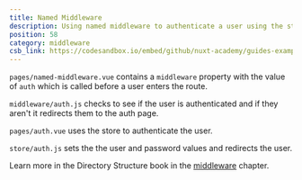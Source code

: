 ```yaml
---
title: Named Middleware
description: Using named middleware to authenticate a user using the store and allow them to visit a page once authenticated
position: 58
category: middleware
csb_link: https://codesandbox.io/embed/github/nuxt-academy/guides-examples/tree/master/04_directory_structure/09_middleware_named
---
```


<example-intro></example-intro>

`pages/named-middleware.vue` contains a `middleware` property with the value of `auth` which is called before a user enters the route.

`middleware/auth.js` checks to see if the user is authenticated and if they aren't it redirects them to the auth page.

`pages/auth.vue` uses the store to authenticate the user.

`store/auth.js` sets the the user and password values and redirects the user.

<base-alert type="next">

Learn more in the Directory Structure book in the [middleware](/guides/directory-structure/middleware#named-middleware) chapter.

</base-alert>

<code-sandbox :src="csb_link"></code-sandbox>
